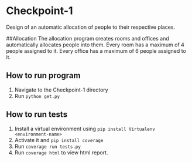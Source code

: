 # Checkpoint-1
Design of an automatic allocation of people to their respective places.

##Allocation
The allocation program creates rooms and offices and automatically allocates people into them.
Every room has a maximum of 4 people assigned to it.
Every office has a maximum of 6 people assigned to it.

## How to run program
1. Navigate to the Checkpoint-1 directory
2. Run ```python get.py```

## How to run tests
1. Install a virtual environment using ```pip install Virtualenv <environment-name>```
2. Activate it and ```pip install coverage```
3. Run ```coverage run tests.py```
2. Run ```coverage html``` to view html report.

